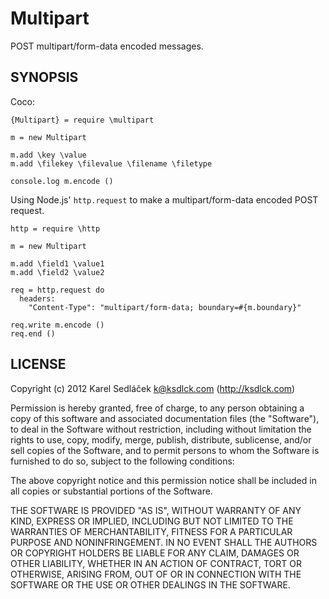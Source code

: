 Multipart
=========
POST multipart/form-data encoded messages.

SYNOPSIS
--------

Coco:

    {Multipart} = require \multipart

    m = new Multipart

    m.add \key \value
    m.add \filekey \filevalue \filename \filetype

    console.log m.encode ()

Using Node.js' `http.request` to make a multipart/form-data encoded POST request.

    http = require \http

    m = new Multipart

    m.add \field1 \value1
    m.add \field2 \value2

    req = http.request do
      headers:
        "Content-Type": "multipart/form-data; boundary=#{m.boundary}"

    req.write m.encode ()
    req.end ()

LICENSE
-------

Copyright (c) 2012 Karel Sedláček <k@ksdlck.com> (http://ksdlck.com)

Permission is hereby granted, free of charge, to any person obtaining a copy of this software and associated documentation files (the "Software"), to deal in the Software without restriction, including without limitation the rights to use, copy, modify, merge, publish, distribute, sublicense, and/or sell copies of the Software, and to permit persons to whom the Software is furnished to do so, subject to the following conditions:

The above copyright notice and this permission notice shall be included in all copies or substantial portions of the Software.

THE SOFTWARE IS PROVIDED "AS IS", WITHOUT WARRANTY OF ANY KIND, EXPRESS OR IMPLIED, INCLUDING BUT NOT LIMITED TO THE WARRANTIES OF MERCHANTABILITY, FITNESS FOR A PARTICULAR PURPOSE AND NONINFRINGEMENT. IN NO EVENT SHALL THE AUTHORS OR COPYRIGHT HOLDERS BE LIABLE FOR ANY CLAIM, DAMAGES OR OTHER LIABILITY, WHETHER IN AN ACTION OF CONTRACT, TORT OR OTHERWISE, ARISING FROM, OUT OF OR IN CONNECTION WITH THE SOFTWARE OR THE USE OR OTHER DEALINGS IN THE SOFTWARE.
